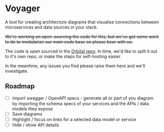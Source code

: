 # Voyager

A tool for creating architecture diagrams that visualise connections between microservices and data sources in your stack.

~~We're working on open-sourcing the code for this, but we've got some work to do to modularize our main code base so please bear with us.~~

The code is open sourced in the [Orbital repo](https://github.com/orbitalapi/orbital).  In time, we'd like to split it out to it's own repo, or make the
steps for self-hosting easier.

In the meantime, any issues you find please raise them here and we'll investigate.


## Roadmap

- [ ] Import swagger / OpenAPI specs - generate all or part of you diagram by importing the schema specs of your services and the APIs / data models they expose
- [ ] Save diagrams 
- [ ] Highlight / focus on links for a selected data model or service
- [ ] Hide / show API details
